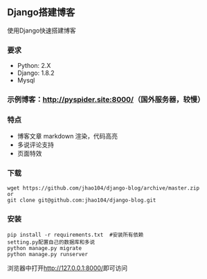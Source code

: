 ## Django搭建博客
使用Django快速搭建博客
### 要求
* Python: 2.X
* Django: 1.8.2
* Mysql

### 示例博客：<http://pyspider.site:8000/>（国外服务器，较慢）
### 特点
* 博客文章 markdown 渲染，代码高亮
* 多说评论支持
* 页面特效

### 下载
```
wget https://github.com/jhao104/django-blog/archive/master.zip
or
git clone git@github.com:jhao104/django-blog.git
```
### 安装
```
pip install -r requirements.txt  #安装所有依赖
setting.py配置自己的数据库和多说
python manage.py migrate
python manage.py runserver
```
浏览器中打开<http://127.0.0.1:8000/>即可访问